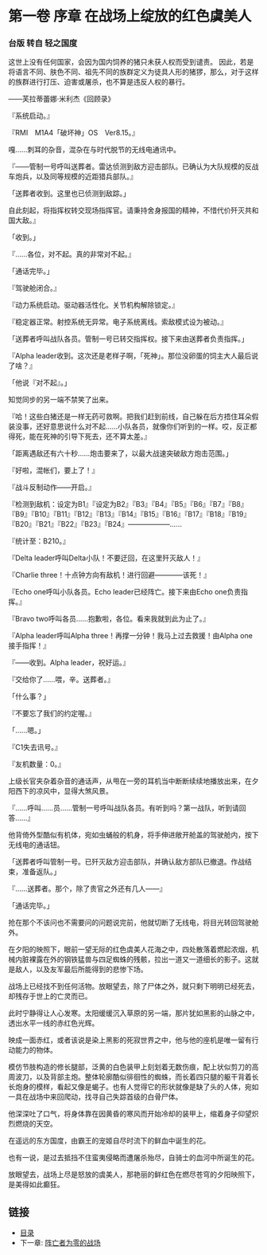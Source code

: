# 第一卷 序章 在战场上绽放的红色虞美人

### 	台版 转自 轻之国度
这世上没有任何国家，会因为国内饲养的猪只未获人权而受到谴责。
因此，若是将语言不同、肤色不同、祖先不同的族群定义为徒具人形的猪猡，那么，对于这样的族群进行打压、迫害或屠杀，也不算是违反人权的暴行。

——芙拉蒂蕾娜·米利杰《回顾录》

『系统启动。』

『RMI　M1A4「破坏神」OS　Ver8.15。』

嘎……刺耳的杂音，混杂在与时代脱节的无线电通讯中。

『——管制一号呼叫送葬者。雷达侦测到敌方迎击部队。已确认为大队规模的反战车炮兵，以及同等规模的近距猎兵部队。』

「送葬者收到。这里也已侦测到敌踪。」

自此刻起，将指挥权转交现场指挥官。请秉持舍身报国的精神，不惜代价歼灭共和国大敌。』

「收到。」

『……各位，对不起。真的非常对不起。』

「通话完毕。」

『驾驶舱闭合。』

『动力系统启动。驱动器活性化。关节机构解除锁定。』

『稳定器正常。射控系统无异常。电子系统离线。索敌模式设为被动。』

「送葬者呼叫战队各员。管制一号已转交指挥权。接下来由送葬者负责指挥。」

『Alpha leader收到。这次还是老样子啊，「死神」。那位没卵蛋的饲主大人最后说了啥？』

「他说『对不起』。」

 知觉同步的另一端不禁笑了出来。

『哈！这些白猪还是一样无药可救啊。把我们赶到前线，自己躲在后方捂住耳朵假装没事，还好意思说什么对不起……小队各员，就像你们听到的一样。哎，反正都得死，能在死神的引导下死去，还不算太差。』

「距离遇敌还有六十秒……炮击要来了，以最大战速突破敌方炮击范围。」

『好啦，混帐们，要上了！』

『战斗反制动作——开启。』

『检测到敌机：设定为B1』『设定为B2』『B3』『B4』『B5』『B6』『B7』『B8』『B9』『B10』『B11』『B12』『B13』『B14』『B15』『B16』『B17』『B18』『B19』『B20』『B21』『B22』『B23』『B24』——————……

『统计至：B210。』

『Delta leader呼叫Delta小队！不要迂回，在这里歼灭敌人！』

『Charlie three！十点钟方向有敌机！进行回避————该死！』

『Echo one呼叫小队各员。Echo leader已经阵亡。接下来由Echo one负责指挥。』

『Bravo two呼叫各员……抱歉啦，各位。看来我就到此为止了。』

『Alpha leader呼叫Alpha three！再撑一分钟！我马上过去救援！由Alpha one接手指挥！』

『——收到。Alpha leader，祝好运。』

『交给你了……喂，辛。送葬者。』

「什么事？」

『不要忘了我们的约定喔。』

「……嗯。」

『C1失去讯号。』

『友机数量：0。』

上级长官夹杂着杂音的通话声，从甩在一旁的耳机当中断断续续地播放出来，在夕阳西下的凉风中，显得大煞风景。

『……呼叫……员……管制一号呼叫战队各员。有听到吗？第一战队，听到请回答……』

他背倚外型酷似有机体，宛如虫蛹般的机身，将手伸进敞开舱盖的驾驶舱内，按下无线电的通话钮。

「送葬者呼叫管制一号。已歼灭敌方迎击部队，并确认敌方部队已撤退。作战结束，准备返队。」

『……送葬者。那个，除了贵官之外还有几人——』

「通话完毕。」

抢在那个不该问也不需要问的问题说完前，他就切断了无线电，将目光转回驾驶舱外。

在夕阳的映照下，眼前一望无际的红色虞美人花海之中，四处散落着燃起浓烟，机械内脏裸露在外的钢铁猛兽与四足蜘蛛的残骸，拉出一道又一道细长的影子。这就是敌人，以及友军最后所能得到的悲惨下场。

 战场上已经找不到任何活物。放眼望去，除了尸体之外，就只剩下明明已经死去，却残存于世上的亡灵而已。

此时宁静得让人心发寒。太阳缓缓沉入草原的另一端，那片犹如黑影的山脉之中，透出水平一线的赤红色光辉。

映成一面赤红，或者该说是染上黑影的死寂世界之中，他与他的座机是唯一留有行动能力的物体。

模仿节肢构造的修长腿部，泛黄的白色装甲上刻划着无数伤痕，配上状似剪刀的高周波刀，以及背部主炮。整体轮廓酷似徘徊性的蜘蛛，而长着四只腿的躯干背着长长炮身的模样，看起又像是蝎子。也有人觉得它的形状就像是缺了头的人体，宛如一具在战场中来回爬动，找寻自己失踪首级的白骨尸体。

他深深吐了口气，将身体靠在因黄昏的寒风而开始冷却的装甲上，缩着身子仰望炽烈燃烧的天空。

 在遥远的东方国度，由霸王的宠姬自尽时流下的鲜血中诞生的花。

也有一说，是过去抵挡不住蛮夷侵略而遭屠杀殆尽，自骑士的血河中所诞生的花。

 放眼望去，战场上尽是怒放的虞美人，那艳丽的鲜红色在燃尽苍穹的夕阳映照下，是美得如此癫狂。
    
## 链接

- [目录](ML.md)
- 下一章: [阵亡者为零的战场](01.one.md)

    
    
